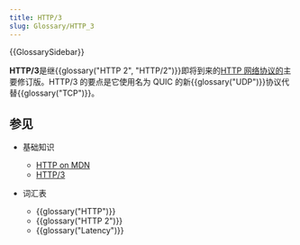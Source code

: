 ```yaml
---
title: HTTP/3
slug: Glossary/HTTP_3
---
```


{{GlossarySidebar}}

**HTTP/3**是继{{glossary("HTTP 2", "HTTP/2")}}即将到来的[HTTP 网络协议的](/zh-CN/docs/Web/HTTP/Basics_of_HTTP)主要修订版。HTTP/3 的要点是它使用名为 QUIC 的新{{glossary("UDP")}}协议代替{{glossary("TCP")}}。

## 参见

- 基础知识

  - [HTTP on MDN](/zh-CN/docs/Web/HTTP)
  - [HTTP/3](https://zh.wikipedia.org/wiki/HTTP/3)

- 词汇表

  - {{glossary("HTTP")}}
  - {{glossary("HTTP 2")}}
  - {{glossary("Latency")}}
